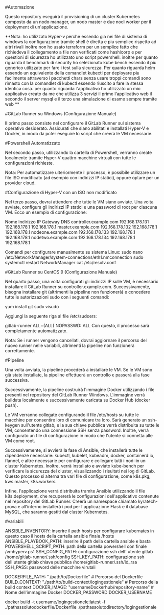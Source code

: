 #Automazione





Questo repository eseguirà il provisioning di un cluster Kubernetes composto da un nodo manager, un nodo master e due nodi worker per il deployment di un'applicazione.


**Nota: ho utilizzato Hyper-v perche essendo gia nei file di sistema di windows la configurazione tramite shell è diretta e piu semplice rispetto ad altri rivali inoltre non ho usato terraform per un semplice fatto che richiedeva il collegamento a file non verificati come hashicorp e per questioni di sicurezza ho utilizzato uno script powershell. inoltre per quanto riguarda il benchmark di security ho selezionato kube bench essendo il piu generico utilizzato per fare i test sulla sicurezza. Per quanto riguarda helm essendo un equivalente della comandlet kubectl per deployare piu facilmente attraverso i pacchetti chars senza usare troppi comandi sono rimasto con la comandlet di kubectl essendo riuscito a fare la stessa identica cosa. per quanto riguarda l'applicativo ho utilizzato un mio applicativo creato da me che utilizza 3 servizi il primo l'applicativo web il secondo il server mysql e il terzo una simulazione di esame sempre tramite web **



#GitLab Runner su Windows (Configurazione Manuale)





Il primo passo consiste nel configurare il GitLab Runner sul sistema operativo desiderato. Assicurati che siano abilitati e installati Hyper-V e Docker, in modo da poter eseguire lo script che creerà le VM necessarie.







#Powershell Automatizzato




Nel secondo passo, utilizzando la cartella di Powershell, verranno create localmente tramite Hyper-V quattro macchine virtuali con tutte le configurazioni richieste.

Nota: Per automatizzare ulteriormente il processo, è possibile utilizzare un file ISO modificato (ad esempio con indirizzi IP statici), oppure optare per un provider cloud.





#Configurazione di Hyper-V con un ISO non modificato






Nel terzo passo, dovrai attendere che tutte le VM siano avviate. Una volta avviate, configura gli indirizzi IP statici e una password di root per ciascuna VM. Ecco un esempio di configurazione:

Nome	                Indirizzo IP	Gateway	        DNS
controller.example.com	192.168.178.131	192.168.178.1	192.168.178.1
master.example.com	192.168.178.132	192.168.178.1	192.168.178.1
nodeone.example.com	192.168.178.133	192.168.178.1	192.168.178.1
nodetwo.example.com	192.168.178.134	192.168.178.1	192.168.178.1

Comandi per configurare manualmente su sistema Linux:
sudo nano /etc/NetworkManager/system-connections/eth1.nmconnection
sudo systemctl restart NetworkManager
cat /etc/resolv.conf





#GitLab Runner su CentOS 9 (Configurazione Manuale)






Nel quarto passo, una volta configurati gli indirizzi IP sulle VM, è necessario installare il GitLab Runner su controller.example.com. Successivamente, bisogna installare git (altrimenti la pipeline non funzionerà) e concedere tutte le autorizzazioni sudo con i seguenti comandi:

yum install git
sudo visudo

Aggiungi la seguente riga al file /etc/sudoers:

gitlab-runner ALL=(ALL) NOPASSWD: ALL
Con questo, il processo sarà completamente automatizzato.

Nota: Se i runner vengono cancellati, dovrai aggiornare il percorso del nuovo runner nelle variabili, altrimenti la pipeline non funzionerà correttamente.




#Pipeline





Una volta avviata, la pipeline procederà a installare le VM. Se le VM sono già state installate, la pipeline effettuerà un controllo e passerà alla fase successiva.

Successivamente, la pipeline costruirà l'immagine Docker utilizzando i file presenti nel repository del GitLab Runner Windows. L'immagine verrà buildata localmente e successivamente caricata su Docker Hub (docker push).

Le VM verranno collegate configurando il file /etc/hosts su tutte le macchine per consentire loro di comunicare tra loro. Sarà generato un ssh-keygen sull'utente gitlab, e la sua chiave pubblica verrà distribuita su tutte le VM, consentendo una connessione SSH senza password. Inoltre, verrà configurato un file di configurazione in modo che l'utente si connetta alle VM come root.

Successivamente, si avvierà la fase di Ansible, che installerà tutte le dipendenze necessarie: kubectl, kubelet, kubeadm, docker, containerd.io, flannel, e altre necessarie per configurare e collegare tutti i nodi in un cluster Kubernetes. Inoltre, verrà installato e avviato kube-bench per verificare la sicurezza del cluster, visualizzando i risultati nei log di GitLab. Questo processo si alterna tra vari file di configurazione, come k8s.pkg, kws.master, k8s.workers.

Infine, l'applicazione verrà distribuita tramite Ansible utilizzando il file k8s.deployment, che recupererà le configurazioni dell'applicativo contenute nel repository del GitLab Runner. Creerà un namespace chiamato kyratech-prova e all'interno installerà i pod per l'applicazione Flask e il database MySQL, che saranno gestiti dal cluster Kubernetes.


#variabili

ANSIBLE_INVENTORY: inserire il path hosts per configurare kubernates in questo caso il hosts della cartella ansible finale /hosts
ANSIBLE_PLAYBOOK_PATH: inserire il path della cartella ansible e basta
POWERSHELL_SCRIPT_PATH: path della cartella powershell con finale /vmhyperv.ps1
SSH_CONFIG_PATH: configurazione ssh dell' utente gitlab /home/gitlab-runner/.ssh/config
SSH_KEY_PATH: configurazione ssh dell'utente gitlab chiave pubblica /home/gitlab-runner/.ssh/id_rsa
SSH_PASS: password delle macchine virutali

DOCKERFILE_PATH: "./path/to/Dockerfile"          # Percorso del Dockerfile
BUILD_CONTEXT: "./path/to/build-context/logingestionele"         # Percorso della build context
DOCKER_IMAGE: "usernameDockerhub/repository-name"         # Nome dell'immagine Docker
DOCKER_PASSWORD
DOCKER_USERNAME



docker build -t username/logingestionele:latest -f ./pathassolutodockerfile/Dockerfile ./pathassolutodirectory/logingestionale

